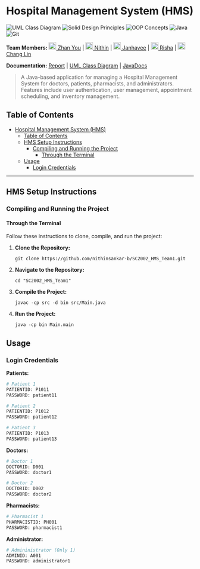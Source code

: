 # Hospital Management System (HMS)

![UML Class Diagram](https://img.shields.io/badge/UML%20Class%20Diagram-1976D2?style=for-the-badge&logoColor=white)
![Solid Design Principles](https://img.shields.io/badge/SOLID%20Design%20Principles-C71A36?style=for-the-badge&logoColor=white)
![OOP Concepts](https://img.shields.io/badge/OOP%20Concepts-C71A36?style=for-the-badge&logoColor=white)
![Java](https://img.shields.io/badge/java-%23ED8B00.svg?style=for-the-badge&logo=java&logoColor=white)
![Git](https://img.shields.io/badge/git-%23F05033.svg?style=for-the-badge&logo=git&logoColor=white)

**Team Members:** [<img src="https://avatars.githubusercontent.com/u/119853913?v=4" height="20" width="20" /> Zhan You](https://github.com/donkey-king-kong) | [<img src="https://avatars.githubusercontent.com/u/144437711?v=4" height="20" width="20" /> Nithin](https://github.com/nithinsankar-b) | [<img src="https://avatars.githubusercontent.com/u/167533024?v=4" height="20" width="20" /> Janhavee](https://github.com/JanhaveeSingh) | [<img src="https://avatars.githubusercontent.com/u/164110710?v=4" height="20" width="20" /> Risha](https://github.com/RISHASUN001) | [<img src="https://avatars.githubusercontent.com/u/113620532?v=4" height="20" width="20" /> Chang Lin](https://github.com/Velosion)

**Documentation:** [Report](https://github.com/nithinsankar-b/SC2002_HMS_Team1/blob/main/Report/SC2002%20Report%20-%20HMS%20Application.pdf) | [UML Class Diagram](https://github.com/nithinsankar-b/SC2002_HMS_Team1/blob/main/UML%20diagram/HMS-UML-ClassDigram.jpg.jpg) | [JavaDocs](https://nithinsankar-b.github.io/SC2002_HMS_Team1/)

> A Java-based application for managing a Hospital Management System for doctors, patients, pharmacists, and administrators. Features include user authentication, user management, appointment scheduling, and inventory management.

## Table of Contents

- [Hospital Management System (HMS)](#hospital-management-system-hms)
  - [Table of Contents](#table-of-contents)
  - [HMS Setup Instructions](#hms-setup-instructions)
    - [Compiling and Running the Project](#compiling-and-running-the-project)
      - [Through the Terminal](#through-the-terminal)
  - [Usage](#usage)
    - [Login Credentials](#login-credentials)

---

## HMS Setup Instructions

### Compiling and Running the Project

#### Through the Terminal

Follow these instructions to clone, compile, and run the project:

1. **Clone the Repository:**
   ```
   git clone https://github.com/nithinsankar-b/SC2002_HMS_Team1.git
   ```

2. **Navigate to the Repository:**
   ```
   cd "SC2002_HMS_Team1"
   ```

3. **Compile the Project:**
   ```
   javac -cp src -d bin src/Main.java
   ```

4. **Run the Project:**
   ```
   java -cp bin Main.main
   ```
   
## Usage

### Login Credentials

**Patients:**
```bash
# Patient 1
PATIENTID: P1011
PASSWORD: patient11

# Patient 2
PATIENTID: P1012
PASSWORD: patient12

# Patient 3
PATIENTID: P1013
PASSWORD: patient13
```

**Doctors:**
```bash
# Doctor 1
DOCTORID: D001
PASSWORD: doctor1

# Doctor 2
DOCTORID: D002
PASSWORD: doctor2
```

**Pharmacists:**
```bash
# Pharmacist 1
PHARMACISTID: PH001
PASSWORD: pharmacist1
```

**Administrator:**
```bash
# Admininistrator (Only 1)
ADMINID: A001
PASSWORD: administrator1
```
